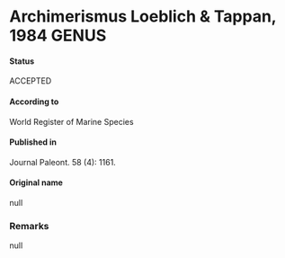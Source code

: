 Archimerismus Loeblich & Tappan, 1984 GENUS
=======

#### Status
ACCEPTED

#### According to
World Register of Marine Species

#### Published in
Journal Paleont. 58 (4): 1161.

#### Original name
null

### Remarks
null